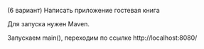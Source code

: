 (6 вариант) Написать приложение гостевая книга

Для запуска нужен Maven.

Запускаем main(), переходим по ссылке http://localhost:8080/